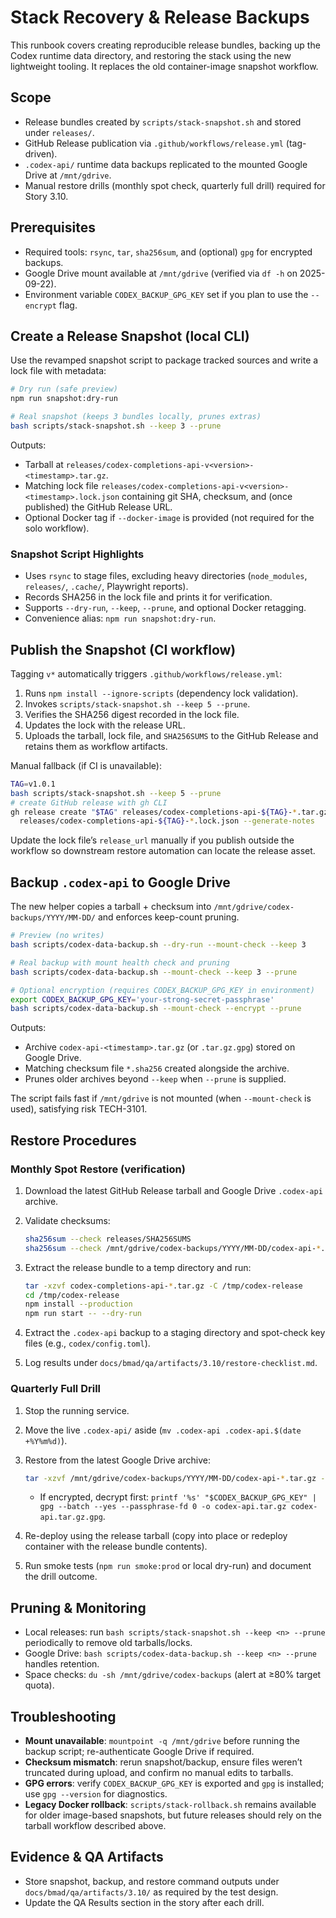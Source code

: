 # Stack Recovery & Release Backups

This runbook covers creating reproducible release bundles, backing up the Codex runtime data directory, and restoring the stack using the new lightweight tooling. It replaces the old container-image snapshot workflow.

## Scope

- Release bundles created by `scripts/stack-snapshot.sh` and stored under `releases/`.
- GitHub Release publication via `.github/workflows/release.yml` (tag-driven).
- `.codex-api/` runtime data backups replicated to the mounted Google Drive at `/mnt/gdrive`.
- Manual restore drills (monthly spot check, quarterly full drill) required for Story 3.10.

## Prerequisites

- Required tools: `rsync`, `tar`, `sha256sum`, and (optional) `gpg` for encrypted backups.
- Google Drive mount available at `/mnt/gdrive` (verified via `df -h` on 2025-09-22).
- Environment variable `CODEX_BACKUP_GPG_KEY` set if you plan to use the `--encrypt` flag.

## Create a Release Snapshot (local CLI)

Use the revamped snapshot script to package tracked sources and write a lock file with metadata:

```bash
# Dry run (safe preview)
npm run snapshot:dry-run

# Real snapshot (keeps 3 bundles locally, prunes extras)
bash scripts/stack-snapshot.sh --keep 3 --prune
```

Outputs:

- Tarball at `releases/codex-completions-api-v<version>-<timestamp>.tar.gz`.
- Matching lock file `releases/codex-completions-api-v<version>-<timestamp>.lock.json` containing git SHA, checksum, and (once published) the GitHub Release URL.
- Optional Docker tag if `--docker-image` is provided (not required for the solo workflow).

### Snapshot Script Highlights

- Uses `rsync` to stage files, excluding heavy directories (`node_modules`, `releases/`, `.cache/`, Playwright reports).
- Records SHA256 in the lock file and prints it for verification.
- Supports `--dry-run`, `--keep`, `--prune`, and optional Docker retagging.
- Convenience alias: `npm run snapshot:dry-run`.

## Publish the Snapshot (CI workflow)

Tagging `v*` automatically triggers `.github/workflows/release.yml`:

1. Runs `npm install --ignore-scripts` (dependency lock validation).
2. Invokes `scripts/stack-snapshot.sh --keep 5 --prune`.
3. Verifies the SHA256 digest recorded in the lock file.
4. Updates the lock with the release URL.
5. Uploads the tarball, lock file, and `SHA256SUMS` to the GitHub Release and retains them as workflow artifacts.

Manual fallback (if CI is unavailable):

```bash
TAG=v1.0.1
bash scripts/stack-snapshot.sh --keep 5 --prune
# create GitHub release with gh CLI
gh release create "$TAG" releases/codex-completions-api-${TAG}-*.tar.gz \
  releases/codex-completions-api-${TAG}-*.lock.json --generate-notes
```

Update the lock file’s `release_url` manually if you publish outside the workflow so downstream
restore automation can locate the release asset.

## Backup `.codex-api` to Google Drive

The new helper copies a tarball + checksum into `/mnt/gdrive/codex-backups/YYYY/MM-DD/` and enforces keep-count pruning.

```bash
# Preview (no writes)
bash scripts/codex-data-backup.sh --dry-run --mount-check --keep 3

# Real backup with mount health check and pruning
bash scripts/codex-data-backup.sh --mount-check --keep 3 --prune

# Optional encryption (requires CODEX_BACKUP_GPG_KEY in environment)
export CODEX_BACKUP_GPG_KEY='your-strong-secret-passphrase'
bash scripts/codex-data-backup.sh --mount-check --encrypt --prune
```

Outputs:

- Archive `codex-api-<timestamp>.tar.gz` (or `.tar.gz.gpg`) stored on Google Drive.
- Matching checksum file `*.sha256` created alongside the archive.
- Prunes older archives beyond `--keep` when `--prune` is supplied.

The script fails fast if `/mnt/gdrive` is not mounted (when `--mount-check` is used), satisfying risk TECH-3101.

## Restore Procedures

### Monthly Spot Restore (verification)

1. Download the latest GitHub Release tarball and Google Drive `.codex-api` archive.
2. Validate checksums:

   ```bash
   sha256sum --check releases/SHA256SUMS
   sha256sum --check /mnt/gdrive/codex-backups/YYYY/MM-DD/codex-api-*.sha256
   ```

3. Extract the release bundle to a temp directory and run:

   ```bash
   tar -xzvf codex-completions-api-*.tar.gz -C /tmp/codex-release
   cd /tmp/codex-release
   npm install --production
   npm run start -- --dry-run
   ```

4. Extract the `.codex-api` backup to a staging directory and spot-check key files (e.g., `codex/config.toml`).
5. Log results under `docs/bmad/qa/artifacts/3.10/restore-checklist.md`.

### Quarterly Full Drill

1. Stop the running service.
2. Move the live `.codex-api/` aside (`mv .codex-api .codex-api.$(date +%Y%m%d)`).
3. Restore from the latest Google Drive archive:

   ```bash
   tar -xzvf /mnt/gdrive/codex-backups/YYYY/MM-DD/codex-api-*.tar.gz -C .
   ```

   - If encrypted, decrypt first: `printf '%s' "$CODEX_BACKUP_GPG_KEY" | gpg --batch --yes --passphrase-fd 0 -o codex-api.tar.gz codex-api.tar.gz.gpg`.

4. Re-deploy using the release tarball (copy into place or redeploy container with the release bundle contents).
5. Run smoke tests (`npm run smoke:prod` or local dry-run) and document the drill outcome.

## Pruning & Monitoring

- Local releases: run `bash scripts/stack-snapshot.sh --keep <n> --prune` periodically to remove old tarballs/locks.
- Google Drive: `bash scripts/codex-data-backup.sh --keep <n> --prune` handles retention.
- Space checks: `du -sh /mnt/gdrive/codex-backups` (alert at ≥80% target quota).

## Troubleshooting

- **Mount unavailable**: `mountpoint -q /mnt/gdrive` before running the backup script; re-authenticate Google Drive if required.
- **Checksum mismatch**: rerun snapshot/backup, ensure files weren’t truncated during upload, and confirm no manual edits to tarballs.
- **GPG errors**: verify `CODEX_BACKUP_GPG_KEY` is exported and `gpg` is installed; use `gpg --version` for diagnostics.
- **Legacy Docker rollback**: `scripts/stack-rollback.sh` remains available for older image-based snapshots, but future releases should rely on the tarball workflow described above.

## Evidence & QA Artifacts

- Store snapshot, backup, and restore command outputs under `docs/bmad/qa/artifacts/3.10/` as required by the test design.
- Update the QA Results section in the story after each drill.
